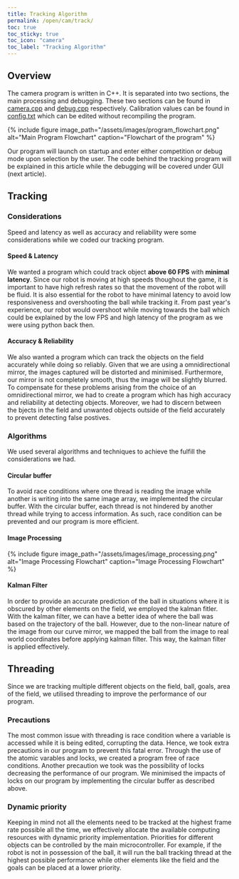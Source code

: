```yaml
---
title: Tracking Algorithm
permalink: /open/cam/track/
toc: true
toc_sticky: true
toc_icon: "camera"
toc_label: "Tracking Algorithm"
---
```


## Overview

The camera program is written in C++. It is separated into two sections, the main processing and debugging. These two sections can be found in [camera.cpp](https://github.com/bozotics/GUI/blob/master/cache/current/camera.cpp) and [debug.cpp](https://github.com/bozotics/GUI/blob/master/cache/current/debug.cpp) respectively. Calibration values can be found in [config.txt](https://github.com/bozotics/GUI/blob/master/cache/current/config.txt) which can be edited without recompiling the program.  

{% include figure image_path="/assets/images/program_flowchart.png" alt="Main Program Flowchart" caption="Flowchart of the program" %}

Our program will launch on startup and enter either competition or debug mode upon selection by the user. The code behind the tracking program will be explained in this article while the debugging will be covered under GUI (next article).

## Tracking

### Considerations

Speed and latency as well as accuracy and reliability were some considerations while we coded our tracking program.

#### Speed & Latency

We wanted a program which could track object **above 60 FPS** with **minimal latency**. Since our robot is moving at high speeds thoughout the game, it is important to have high refresh rates so that the movement of the robot will be fluid. It is also essential for the robot to have minimal latency to avoid low responsiveness and overshooting the ball while tracking it. From past year's experience, our robot would overshoot while moving towards the ball which could be explained by the low FPS and high latency of the program as we were using python back then. 

#### Accuracy & Reliability

We also wanted a program which can track the objects on the field accurately while doing so reliably. Given that we are using a omnidirectional mirror, the images captured will be distorted and minimised. Furthermore, our mirror is not completely smooth, thus the image will be slightly blurred. To compensate for these problems arising from the choice of an omnidirectional mirror, we had to create a program which has high accuracy and reliability at detecting objects. Moreover, we had to discern between the bjects in the field and unwanted objects outside of the field accurately to prevent detecting false postives. 

### Algorithms

We used several algorithms and techniques to achieve the fulfill the considerations we had. 

#### Circular buffer

To avoid race conditions where one thread is reading the image while another is writing into the same image array, we implemented the circular buffer. With the circular buffer, each thread is not hindered by another thread while trying to access information. As such, race condition can be prevented and our program is more efficient. 

#### Image Processing

{% include figure image_path="/assets/images/image_processing.png" alt="Image Processing Flowchart" caption="Image Processing Flowchart" %}

#### Kalman Filter

In order to provide an accurate prediction of the ball in situations where it is obscured by other elements on the field, we employed the kalman fitler. With the kalman filter, we can have a better idea of where the ball was based on the trajectory of the ball. However, due to the non-linear nature of the image from our curve mirror, we mapped the ball from the image to real world coordinates before applying kalman filter. This way, the kalman filter is applied effectively.

## Threading

Since we are tracking multiple different objects on the field, ball, goals, area of the field, we utilised threading to improve the performance of our program. 

### Precautions 

The most common issue with threading is race condition where a variable is accessed while it is being edited, corrupting the data. Hence, we took extra precautions in our program to prevent this fatal error. Through the use of the atomic varables and locks, we created a program free of race conditions. Another precaution we took was the possibility of locks decreasing the performance of our program. We minimised the impacts of locks on our program by implementing the circular buffer as described above.  

### Dynamic priority

Keeping in mind not all the elements need to be tracked at the highest frame rate possible all the time, we effectively allocate the available computing resources with dynamic priority implementation. Priorities for different objects can be controlled by the main microcontroller. For example, if the robot is not in possession of the ball, it will run the ball tracking thread at the highest possible performance while other elements like the field and the goals can be placed at a lower priority.  


